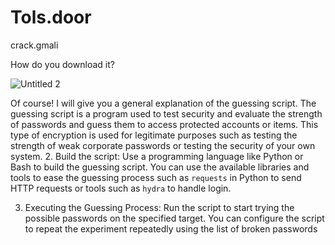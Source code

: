 # Tols.door
crack.gmali


How do you download it?



![Untitled 2](https://github.com/Mhagne/Tols.door/assets/106419285/e301c467-4d6a-47b3-b390-e0b49f7b15c0)


Of course! I will give you a general explanation of the guessing script.
The guessing script is a program used to test security and evaluate the strength of passwords and guess them to access protected accounts or items. This type of encryption is used for legitimate purposes such as testing the strength of weak corporate passwords or testing the security of your own system.
2. Build the script: Use a programming language like Python or Bash to build the guessing script. You can use the available libraries and tools to ease the guessing process such as `requests` in Python to send HTTP requests or tools such as `hydra` to handle login.

3. Executing the Guessing Process: Run the script to start trying the possible passwords on the specified target. You can configure the script to repeat the experiment repeatedly using the list of broken passwords


